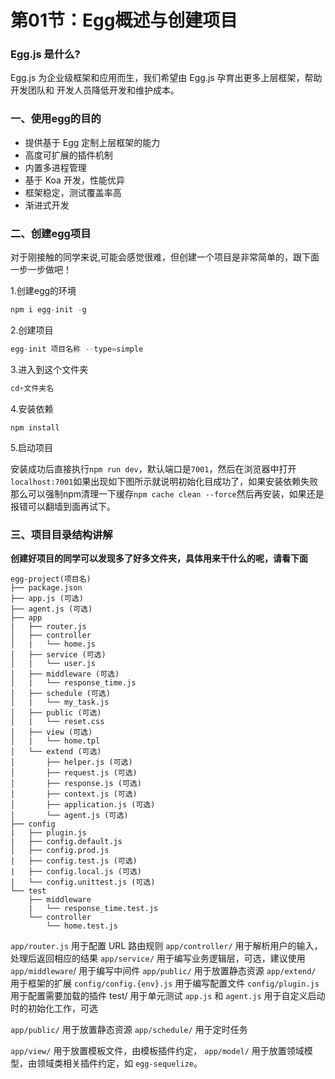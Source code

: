 # 第01节：Egg概述与创建项目

### Egg.js 是什么?

Egg.js 为企业级框架和应用而生，我们希望由 Egg.js 孕育出更多上层框架，帮助开发团队和
开发人员降低开发和维护成本。

### 一、使用egg的目的

* 提供基于 Egg 定制上层框架的能力
* 高度可扩展的插件机制
* 内置多进程管理
* 基于 Koa 开发，性能优异
* 框架稳定，测试覆盖率高
* 渐进式开发

### 二、创建egg项目

对于刚接触的同学来说,可能会感觉很难，但创建一个项目是非常简单的，跟下面一步一步做吧！

1.创建egg的环境 
```js
npm i egg-init -g
```
2.创建项目  
```js
egg-init 项目名称 --type=simple
```
3.进入到这个文件夹
 ```js
 cd+文件夹名
 ```
4.安装依赖
 ```
 npm install
 ```
5.启动项目

安装成功后直接执行``npm run dev``，默认端口是``7001``，然后在浏览器中打开``localhost:7001``如果出现如下图所示就说明初始化目成功了，如果安装依赖失败那么可以强制npm清理一下缓存``npm cache clean --force``然后再安装，如果还是报错可以翻墙到面再试下。 

### 三、项目目录结构讲解
**创建好项目的同学可以发现多了好多文件夹，具体用来干什么的呢，请看下面**
```
egg-project(项目名)
├── package.json
├── app.js (可选)
├── agent.js (可选)
├── app
|   ├── router.js
│   ├── controller
│   |   └── home.js
│   ├── service (可选)
│   |   └── user.js
│   ├── middleware (可选)
│   |   └── response_time.js
│   ├── schedule (可选)
│   |   └── my_task.js
│   ├── public (可选)
│   |   └── reset.css
│   ├── view (可选)
│   |   └── home.tpl
│   └── extend (可选)
│       ├── helper.js (可选)
│       ├── request.js (可选)
│       ├── response.js (可选)
│       ├── context.js (可选)
│       ├── application.js (可选)
│       └── agent.js (可选)
├── config
|   ├── plugin.js
|   ├── config.default.js
│   ├── config.prod.js
|   ├── config.test.js (可选)
|   ├── config.local.js (可选)
|   └── config.unittest.js (可选)
└── test
    ├── middleware
    |   └── response_time.test.js
    └── controller
        └── home.test.js
```

``app/router.js`` 用于配置 URL 路由规则
``app/controller/`` 用于解析用户的输入，处理后返回相应的结果
``app/service/`` 用于编写业务逻辑层，可选，建议使用
``app/middleware``/ 用于编写中间件
``app/public/`` 用于放置静态资源
``app/extend/`` 用于框架的扩展
``config/config.{env}.js`` 用于编写配置文件
``config/plugin.js`` 用于配置需要加载的插件
test/ 用于单元测试
``app.js`` 和 ``agent.js`` 用于自定义启动时的初始化工作，可选

``app/public/`` 用于放置静态资源
``app/schedule/`` 用于定时任务

``app/view/`` 用于放置模板文件，由模板插件约定，
``app/model/`` 用于放置领域模型，由领域类相关插件约定，如 ``egg-sequelize``。